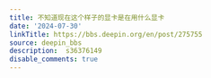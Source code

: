 ```yaml
---
title: 不知道现在这个样子的显卡是在用什么显卡
date: '2024-07-30'
linkTitle: https://bbs.deepin.org/en/post/275755
source: deepin_bbs
description:  s36376149 
disable_comments: true
---
```


